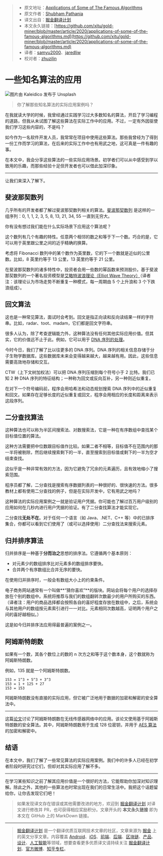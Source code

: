 > * 原文地址：[Applications of Some of The Famous Algorithms](https://levelup.gitconnected.com/applications-of-some-of-the-famous-algorithms-cdaecee58ed1)
> * 原文作者：[Shubham Pathania](https://medium.com/@spathania08)
> * 译文出自：[掘金翻译计划](https://github.com/xitu/gold-miner)
> * 本文永久链接：[https://github.com/xitu/gold-miner/blob/master/article/2020/applications-of-some-of-the-famous-algorithms.md](https://github.com/xitu/gold-miner/blob/master/article/2020/applications-of-some-of-the-famous-algorithms.md)
> * 译者：[samyu2000](https://github.com/samyu2000)、[jaredliw](https://github.com/jaredliw)
> * 校对者：[zhuzilin](https://github.com/zhuzilin)

# 一些知名算法的应用

![图片由 [Kaleidico](https://unsplash.com/@kaleidico?utm_source=medium&utm_medium=referral) 发布于 [Unsplash](https://unsplash.com?utm_source=medium&utm_medium=referral)](https://cdn-images-1.medium.com/max/10804/0*d-YSolz0sbA5uAkw)

> 你了解那些知名算法的实际应用案例吗？

在我就读大学的时候，我曾经通过实践学习过大多数知名的算法，开启了学习编程的道路，但我从未试图了解这些算法在实际工作中的应用。不过，一定有外因驱使我们学习这些内容的，不是吗？

如今作为一名软件开发人员，我常常在项目中使用这些算法。那些我曾经为了得到一份工作而学习的算法，在后来的实际工作中也有用武之地，这可真是一件有趣的事。

在本文中，我会分享这些算法的一些实际应用场景。初学者们可以从中感受到学以致用的乐趣，而那些经验十足但开发者也可以借此加深印象。

---

让我们来深入了解下。

## 斐波那契数列

几乎所有的开发者都了解过斐波那契数列相关的算法。[斐波那契数列](https://en.wikipedia.org/wiki/Fibonacci_number) 是这样的一组序列：0, 1, 1, 2, 3, 5, 8, 13, 21, 34, 55 一直到无穷大。

你有没有想过我们能在什么实际场景下应用这个算法呢？

这个数列有几个有趣的特性。任意两个相邻的数之和等于下一个数。巧合的是，它可以用于英里跟公里之间的近乎精确的换算。

考虑将 Fibonacci 数列中的某个数作为英里数，它的下一个数就是近似的公里数。比如，8 英里约等于 13 公里，13 英里约等于 21 公里。

在斐波那契数列的诸多特性中，投资者会用一些数的幂函数来预测股价。基于斐波那契数列的一个著名投资模型是[艾略特波浪理论（Elliot Wave Theory）](https://elitecurrensea.com/education/elliott-wave-patterns-fibonacci-relationships-core-reference-guide/)（译者注：该理论认为市场走势不断重复一种模式，每一周期由 5 个上升浪和 3 个下跌浪组成）。

## 回文算法

这也是一种常见算法，面试时会考到。回文是指正向读和反向读结果一样的字符串。比如，radar、toot、madam，它们都是回文字符串。

很多人认为，除了考查逻辑能力外，这种算法没有任何其他实际应用价值。但其实，它的价值远不止于此。例如，它可以用于 [DNA 序列的处理](https://pubmed.ncbi.nlm.nih.gov/11700586/)。

今时今日，我们了解了比以往更多的 DNA 序列。DNA 序列的相关信息存储于分子生物学数据库。这些数据库未来会变得越来越大，越来越有用。因此，这些信息需要高效地存储和交互。

CTW（上下文树加权法）可以把 DNA 序列压缩到每个符号小于 2 比特。我们已知 2 种 DNA 序列的特征结构；一种称为回文或反向互补，另一种则近似重复。

在对下一个符号编码前，程序会用哈希法和动态规划搜索 DNA 序列中的近似重复和回文。如果存在足够长度的近似重复或回文，程序会用相应的长度和距离来表示这段序列。

## 二分查找算法

这种算法也可以称为半区间搜索法、对数搜索法，它是一种在有序数组中查找某个目标值位置的算法。

这种方法需要把中位数跟目标值作比较。如果二者不相等，目标值不在范围内的那一半将被剔除，然后继续搜索剩下的一半，直至搜索到目标值或剩下的一半为空才结束查找。

这似乎是一种非常有效的方法，因为它避免了冗余的元素遍历，且有效地缩小了搜索范围。

程序员都了解，二分查找是搜索有序数据列表的一种很好的、很快速的方法。很多教材上都有使用二分查找的例子，但是在实际开发中，它有用武之地吗？

这种算法的实际应用案例之一就是验证用户凭据。你可能也了解过百万用户级别的应用如何在几秒内进行用户凭据的验证。有了二分查找算法才能实现它。

二分查找**无处不在**。对于任何一个语言（如 Java、.NET、C++ 等）中的已排序集合，你都可以看到它们使用了（或可以选择使用）二分查找法来搜索元素。

## 归并排序算法

归并排序是一种基于**分而治之**思想的排序法。它遵循两个基本原则：

* 对元素少的数组排序比对元素多的数组排序要快。
* 合并两个有序数组比合并无序的要快。

在使用归并排序时，一般会有数组大小上的约束条件。

电子商务网站通常有一个叫做**“猜你喜欢”**的版块。网站会将每个用户的选择存放在个别的数组中。系统将推荐与我们的数组翻转次数最少的用户所购买的东西。（译者注：用户的商品选择都会按照各自的喜好程度存放在数组中，之后，系统会与其他用户的数组按元素索引进行一一对比。元素相同次数越高，证明两个用户之间的喜好越相似。）

这是如今归并排序法应用得最普遍的案例之一。

## 阿姆斯特朗数

如果有一个数，其各个数位上的数的 n 次方之和等于这个数本身，这个数就称为阿姆斯特朗数。

例如，135 就是一个阿姆斯特朗数。

```
153 = 1^3 + 5^3 + 3^3
153 = 1 + 125 + 27
153 = 153
```

阿姆斯特朗数没有直接的实际应用，但它被广泛地用于数据的加密和解密的安全算法中。

---

这篇[论文](https://www.ijitee.org/download/volume-1-issue-1/)讨论了阿姆斯特朗数在无线传感器网络中的应用。该论文使用基于阿姆斯特朗数的安全算法。其中，阿姆斯特朗数用于生成 128 位密钥，并用于 [AES 算法](https://en.wikipedia.org/wiki/Advanced_Encryption_Standard) 的加密和解密中。

## 结语

在本文中，我们了解了一些常见算法的实际应用案例。我们中的许多人已经在初学者阶段时研究过它们，但却对其实际应用了解不多。

---

在学习某些知识之前了解其应用价值是一个很好的方法，它能帮助你加深对知识理解。除此之外，其他的一些算法也时常出现在我们的日常生活中。我把这个话题留给你，让你去发现它们吧！

> 如果发现译文存在错误或其他需要改进的地方，欢迎到 [掘金翻译计划](https://github.com/xitu/gold-miner) 对译文进行修改并 PR，也可获得相应奖励积分。文章开头的 **本文永久链接** 即为本文在 GitHub 上的 MarkDown 链接。

---

> [掘金翻译计划](https://github.com/xitu/gold-miner) 是一个翻译优质互联网技术文章的社区，文章来源为 [掘金](https://juejin.im) 上的英文分享文章。内容覆盖 [Android](https://github.com/xitu/gold-miner#android)、[iOS](https://github.com/xitu/gold-miner#ios)、[前端](https://github.com/xitu/gold-miner#前端)、[后端](https://github.com/xitu/gold-miner#后端)、[区块链](https://github.com/xitu/gold-miner#区块链)、[产品](https://github.com/xitu/gold-miner#产品)、[设计](https://github.com/xitu/gold-miner#设计)、[人工智能](https://github.com/xitu/gold-miner#人工智能)等领域，想要查看更多优质译文请持续关注 [掘金翻译计划](https://github.com/xitu/gold-miner)、[官方微博](http://weibo.com/juejinfanyi)、[知乎专栏](https://zhuanlan.zhihu.com/juejinfanyi)。
